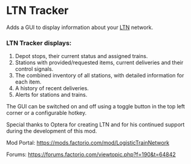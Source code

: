 # LTN Tracker

Adds a GUI to display information about your [LTN](https://mods.factorio.com/mod/LogisticTrainNetwork) network.

### LTN Tracker displays:
1. Depot stops, their current status and assigned trains.
2. Stations with provided/requested items, current deliveries and their control signals.
3. The combined inventory of all stations, with detailed information for each item.
4. A history of recent deliveries.
5. Alerts for stations and trains.

The GUI can be switched on and off using a toggle button in the top left corner or a configurable hotkey.

Special thanks to Optera for creating LTN and for his continued support during the development of this mod.

Mod Portal: https://mods.factorio.com/mod/LogisticTrainNetwork

Forums: https://forums.factorio.com/viewtopic.php?f=190&t=64842
